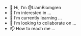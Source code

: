 - 👋 Hi, I’m @LiamBlomgren
- 👀 I’m interested in ...
- 🌱 I’m currently learning ...
- 💞️ I’m looking to collaborate on ...
- 📫 How to reach me ...

<!---
LiamBlomgren/LiamBlomgren is a ✨ special ✨ repository because its `README.md` (this file) appears on your GitHub profile.
You can click the Preview link to take a look at your changes.
--->
